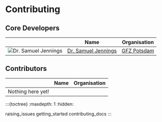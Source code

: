 # Contributing

## Core Developers

|        | Name | Organisation |
|--------|------|--------------|
|![Dr. Samuel Jennings](https://avatars.githubusercontent.com/SamuelJennings?s=45) | [Dr. Samuel Jennings](https://github.com/SamuelJennings) | [GFZ Potsdam](https://www.gfz-potsdam.de/en/home/) |

## Contributors

|        | Name | Organisation |
|--------|------|--------------|
| Nothing here yet! |

:::{toctree}
:maxdepth: 1
:hidden:

raising_issues
getting_started
contributing_docs
:::
